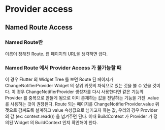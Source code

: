 # Provider access
## Named Route Access
### Named Route란
 이름이 정해진 Route. 웹 페이지의 URL을 생각하면 쉽다.

### Named Route 에서 Provider Access 가 불가능할 때
 이 경우 Flutter 의 Widget Tree 를 보면 Route 된 페이지가 ChangeNotifierProvider Widget 의 상위 위젯의 자식으로 있는 것을 볼 수 있을 것이다. 이 경우 ChangeNotifierProvider 생성자를 다시 사용한다면 같은 기능의 Provider 를 중복으로 만들게 됨으로 이미 존재하는 값을 전달하는 기능을 가진 .value 를 사용하는 것이 권장된다.
 Route 되는 페이지를 ChangeNotifierProvider.value 위젯으로 감싸도록 설계하고 value 속성값으로 넘기고자 하는 값, 우리의 경우 Provider 의 값 (ex: context.read<Counter>()) 을 넘겨주면 된다. 이때 BuildContext 가 Provider 가 정의된 Widget 의 BuildContext 인지 확인해야 한다.
